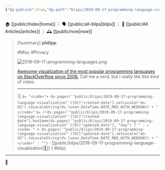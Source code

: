 ```yaml
---
{"dg-publish":true,"dg-path":"blips/2019-09-17-programming-language-visualization.md","dg-permalink":"2019/09/17/programming-language-visualization/","permalink":"/2019/09/17/programming-language-visualization/","title":"philipp @ 2019-09-17"}
---
```



<div class="transclusion internal-embed is-loaded"><div class="markdown-embed">




🏠 [[public/Index\|home]]  ⋮ 🗣️ [[public/all-blips\|blips]] ⋮  📝 [[public/All Articles\|articles]]  ⋮ 🕰️ [[public/now\|now]]


</div></div>


> [!summary] **philipp**:
>
> #Misc #Privacy
>
> ![2019-09-17-programming-languages.png](/img/user/attachments/2019-09-17-programming-languages.png)
>
> [Awesome visualization of the most popular programming languages on StackOverflow since 2008.](https://www.reddit.com/r/programming/comments/d2qrx6/this_video_shows_the_most_popular_programming/) Call me a nerd, but I really like this kind of video.
> - - -
>
> 🗓️ `$= "<code>"+ dv.pages('"public/blips/2019-09-17-programming-language-visualization"')[0]["created-date"].setLocale("en-US").toLocaleString(dv.luxon.DateTime.DATE_MED_WITH_WEEKDAY) + "</code>"` `$= (!dv.pages('"public/blips/2019-09-17-programming-language-visualization"')[0]["created-date"].hasSame(dv.pages('"public/blips/2019-09-17-programming-language-visualization"')[0]["updated-date"], "day") ? " · ✏️ <code> " + dv.pages('"public/blips/2019-09-17-programming-language-visualization"')[0]["updated-date"].setLocale("en-US").toLocaleString(dv.luxon.DateTime.DATE_MED_WITH_WEEKDAY) + "</code>" : "")`  · [[public/blips/2019-09-17-programming-language-visualization\|🔗]]
{ #blip}


- - -

 👾

